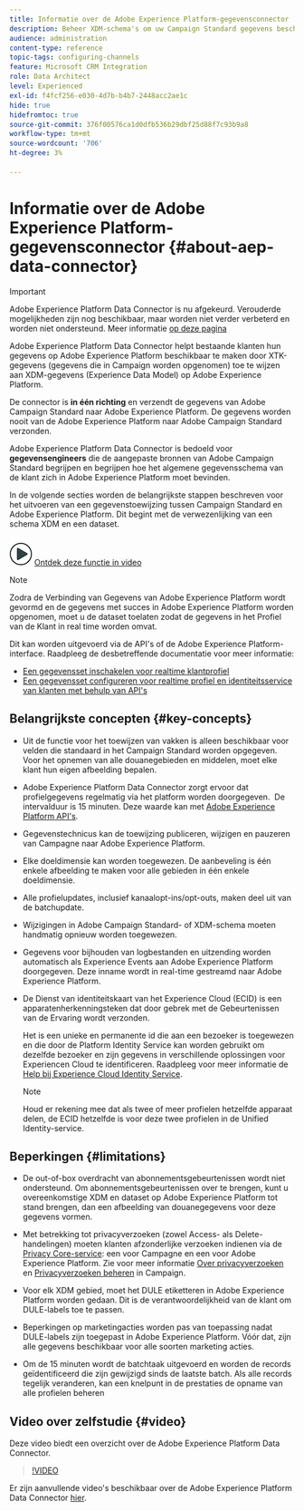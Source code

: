 ```yaml
---
title: Informatie over de Adobe Experience Platform-gegevensconnector
description: Beheer XDM-schema's om uw Campaign Standard gegevens beschikbaar te maken op Adobe Experience Platform.
audience: administration
content-type: reference
topic-tags: configuring-channels
feature: Microsoft CRM Integration
role: Data Architect
level: Experienced
exl-id: f4fcf256-e030-4d7b-b4b7-2448acc2ae1c
hide: true
hidefromtoc: true
source-git-commit: 376f00576ca1d0dfb536b29dbf25d88f7c93b9a8
workflow-type: tm+mt
source-wordcount: '706'
ht-degree: 3%

---
```


# Informatie over de Adobe Experience Platform-gegevensconnector {#about-aep-data-connector}

>[!IMPORTANT]
>
>Adobe Experience Platform Data Connector is nu afgekeurd. Verouderde mogelijkheden zijn nog beschikbaar, maar worden niet verder verbeterd en worden niet ondersteund. Meer informatie [op deze pagina](../../rn/using/deprecated-features.md)

Adobe Experience Platform Data Connector helpt bestaande klanten hun gegevens op Adobe Experience Platform beschikbaar te maken door XTK-gegevens (gegevens die in Campaign worden opgenomen) toe te wijzen aan XDM-gegevens (Experience Data Model) op Adobe Experience Platform.

De connector is **in één richting** en verzendt de gegevens van Adobe Campaign Standard naar Adobe Experience Platform. De gegevens worden nooit van de Adobe Experience Platform naar Adobe Campaign Standard verzonden.

Adobe Experience Platform Data Connector is bedoeld voor **gegevensengineers** die de aangepaste bronnen van Adobe Campaign Standard begrijpen en begrijpen hoe het algemene gegevensschema van de klant zich in Adobe Experience Platform moet bevinden.

In de volgende secties worden de belangrijkste stappen beschreven voor het uitvoeren van een gegevenstoewijzing tussen Campaign Standard en Adobe Experience Platform. Dit begint met de verwezenlijking van een schema XDM en een dataset.

![](assets/do-not-localize/how-to-video.png) [Ontdek deze functie in video](#video)

>[!NOTE]
>Zodra de Verbinding van Gegevens van Adobe Experience Platform wordt gevormd en de gegevens met succes in Adobe Experience Platform worden opgenomen, moet u de dataset toelaten zodat de gegevens in het Profiel van de Klant in real time worden omvat.
>
>Dit kan worden uitgevoerd via de API&#39;s of de Adobe Experience Platform-interface. Raadpleeg de desbetreffende documentatie voor meer informatie:
>
>* [Een gegevensset inschakelen voor realtime klantprofiel](https://experienceleague.adobe.com/docs/experience-platform/rtcdp/datasets/dataset.html)
>* [Een gegevensset configureren voor realtime profiel en identiteitsservice van klanten met behulp van API&#39;s](https://experienceleague.adobe.com/docs/experience-platform/catalog/api/getting-started.html)

## Belangrijkste concepten {#key-concepts}

* Uit de functie voor het toewijzen van vakken is alleen beschikbaar voor velden die standaard in het Campaign Standard worden opgegeven. Voor het opnemen van alle douanegebieden en middelen, moet elke klant hun eigen afbeelding bepalen.

* Adobe Experience Platform Data Connector zorgt ervoor dat profielgegevens regelmatig via het platform worden doorgegeven. &#x200B; De intervalduur is 15 minuten. Deze waarde kan met [Adobe Experience Platform API&#39;s](https://experienceleague.adobe.com/docs/experience-platform/ingestion/home.html).

* Gegevenstechnicus kan de toewijzing publiceren, wijzigen en pauzeren van Campagne naar Adobe Experience Platform.

* Elke doeldimensie kan worden toegewezen. De aanbeveling is één enkele afbeelding te maken voor alle gebieden in één enkele doeldimensie.

* Alle profielupdates, inclusief kanaalopt-ins/opt-outs, maken deel uit van de batchupdate.

* Wijzigingen in Adobe Campaign Standard- of XDM-schema moeten handmatig opnieuw worden toegewezen. &#x200B;

* Gegevens voor bijhouden van logbestanden en uitzending worden automatisch als Experience Events aan Adobe Experience Platform doorgegeven. Deze inname wordt in real-time gestreamd naar Adobe Experience Platform.

* De Dienst van identiteitskaart van het Experience Cloud (ECID) is een apparatenherkenningsteken dat door gebrek met de Gebeurtenissen van de Ervaring wordt verzonden.

  Het is een unieke en permanente id die aan een bezoeker is toegewezen en die door de Platform Identity Service kan worden gebruikt om dezelfde bezoeker en zijn gegevens in verschillende oplossingen voor Experiencen Cloud te identificeren. Raadpleeg voor meer informatie de [Help bij Experience Cloud Identity Service](https://experienceleague.adobe.com/docs/id-service/using/home.html).

  >[!NOTE]
  >
  >Houd er rekening mee dat als twee of meer profielen hetzelfde apparaat delen, de ECID hetzelfde is voor deze twee profielen in de Unified Identity-service.

## Beperkingen {#limitations}

* De out-of-box overdracht van abonnementsgebeurtenissen wordt niet ondersteund. Om abonnementsgebeurtenissen over te brengen, kunt u overeenkomstige XDM en dataset op Adobe Experience Platform tot stand brengen, dan een afbeelding van douanegegevens voor deze gegevens vormen.

* Met betrekking tot privacyverzoeken (zowel Access- als Delete-handelingen) moeten klanten afzonderlijke verzoeken indienen via de [Privacy Core-service](https://experienceleague.adobe.com/docs/experience-platform/privacy/home.html#how-to-use-privacy-service-to-manage-privacy-job-requests): een voor Campagne en een voor Adobe Experience Platform. Zie voor meer informatie [Over privacyverzoeken](https://experienceleague.adobe.com/docs/campaign-standard/using/getting-started/privacy/privacy-requests.html?lang=nl#getting-started) en [Privacyverzoeken beheren](https://helpx.adobe.com/nl/campaign/kb/acs-privacy.html#ManagingPrivacyRequests) in Campaign.

* Voor elk XDM gebied, moet het DULE etiketteren in Adobe Experience Platform worden gedaan. Dit is de verantwoordelijkheid van de klant om DULE-labels toe te passen.

* Beperkingen op marketingacties worden pas van toepassing nadat DULE-labels zijn toegepast in Adobe Experience Platform. Vóór dat, zijn alle gegevens beschikbaar voor alle soorten marketing acties.

* Om de 15 minuten wordt de batchtaak uitgevoerd en worden de records geïdentificeerd die zijn gewijzigd sinds de laatste batch. Als alle records tegelijk veranderen, kan een knelpunt in de prestaties de opname van alle profielen beheren

## Video over zelfstudie {#video}

Deze video biedt een overzicht over de Adobe Experience Platform Data Connector.

>[!VIDEO](https://video.tv.adobe.com/v/27304?quality=12&captions=eng)

Er zijn aanvullende video&#39;s beschikbaar over de Adobe Experience Platform Data Connector [hier](https://experienceleague.adobe.com/docs/campaign-learn/campaign-standard-tutorials/administrating/adobe-experience-platform-data-connector/understanding-the-adobe-experience-platform-data-connector.html).
